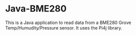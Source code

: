 # Java-BME280
This is a Java application to read data from a BME280 Grove Temp/Humudity/Pressure sensor.  It uses the Pi4j library.
